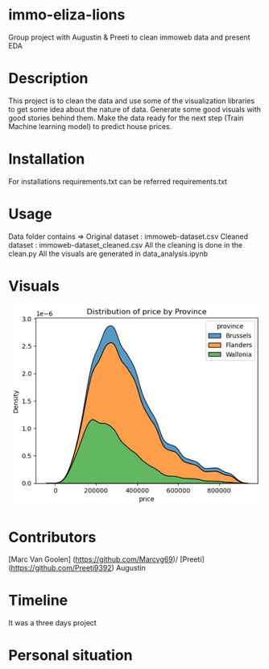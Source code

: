 # immo-eliza-lions
Group project with Augustin &amp; Preeti to clean immoweb data and present EDA

# Description
This project is to clean the data and use some of the visualization libraries to get some idea about the nature of data.
Generate some good visuals with good stories behind them.
Make the data ready for the next step (Train Machine learning model) to predict house prices.

# Installation
For installations requirements.txt can be referred
requirements.txt
# Usage
Data folder contains =>
Original dataset : immoweb-dataset.csv
Cleaned dataset  : immoweb-dataset_cleaned.csv
All the cleaning is done in the clean.py
All the visuals are generated in data_analysis.ipynb

# Visuals
![alt text](image-1.png)
# Contributors
  [Marc Van Goolen] (https://github.com/Marcvg69)/
  [Preeti] (https://github.com/Preeti9392)
  Augustin
# Timeline
It was a three days project
# Personal situation
